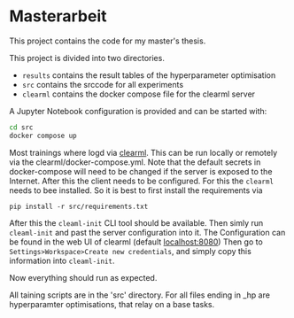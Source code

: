 # Masterarbeit

This project contains the code for my master's thesis.

This project is divided into two directories.

- `results` contains the result tables of the hyperparameter optimisation
- `src` contains the srccode for all experiments
- `clearml` contains the docker compose file for the clearml server

A Jupyter Notebook configuration is provided and can be started with:
```bash
cd src
docker compose up
```

Most trainings where logd via [clearml](https://clear.ml/).
This can be run locally or remotely via the clearml/docker-compose.yml.
Note that the default secrets in docker-compose will need to be changed if the server is exposed to the Internet.
After this the client needs to be configured.
For this the `clearml` needs to bee installed.
So it is best to first install the requirements via 

```
pip install -r src/requirements.txt
```

After this the `cleaml-init` CLI tool should be available.
Then simly run `cleaml-init` and past the server configuration into it.
The Configuration can be found in the web UI of clearml (default [localhost:8080](http:localhost:8080))
Then go to `Settings>Workspace>Create new credentials`, and simply copy this information into `cleaml-init`.

Now everything should run as expected.

All taining scripts are in the 'src' directory.
For all files ending in _hp are hyperparamter optimisations, that relay on a base tasks.

